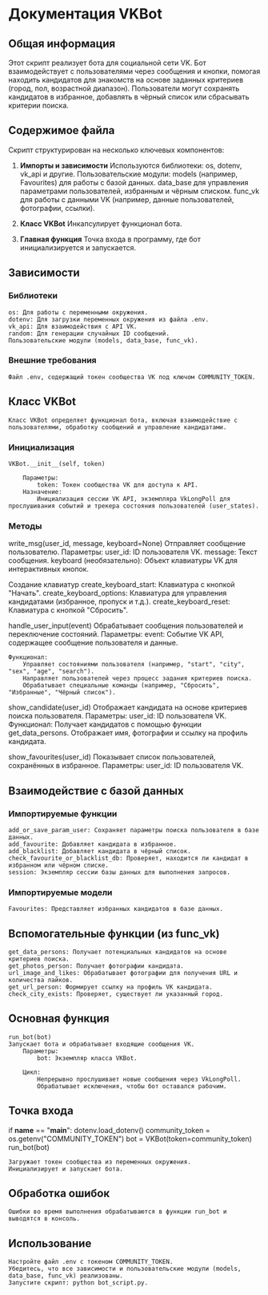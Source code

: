 # Документация VKBot 

## Общая информация

Этот скрипт реализует бота для социальной сети VK. 
Бот взаимодействует с пользователями через сообщения и кнопки, помогая находить кандидатов для знакомств на основе заданных критериев (город, пол, возрастной диапазон). 
Пользователи могут сохранять кандидатов в избранное, добавлять в чёрный список или сбрасывать критерии поиска.

## Содержимое файла

Скрипт структурирован на несколько ключевых компонентов:
1. **Импорты и зависимости**
    Используются библиотеки: os, dotenv, vk_api и другие.
    Пользовательские модули:
    models (например, Favourites) для работы с базой данных.
    data_base для управления параметрами пользователей, избранным и чёрным списком.
    func_vk для работы с данными VK (например, данные пользователей, фотографии, ссылки).

2. **Класс VKBot**
    Инкапсулирует функционал бота.

3. **Главная функция**
    Точка входа в программу, где бот инициализируется и запускается.


## Зависимости

### Библиотеки
    os: Для работы с переменными окружения.
    dotenv: Для загрузки переменных окружения из файла .env.
    vk_api: Для взаимодействия с API VK.
    random: Для генерации случайных ID сообщений.
    Пользовательские модули (models, data_base, func_vk).

### Внешние требования
    Файл .env, содержащий токен сообщества VK под ключом COMMUNITY_TOKEN.

## Класс VKBot
    Класс VKBot определяет функционал бота, включая взаимодействие с пользователями, обработку сообщений и управление кандидатами.

### Инициализация
    VKBot.__init__(self, token)

        Параметры:
            token: Токен сообщества VK для доступа к API.
        Назначение:
            Инициализация сессии VK API, экземпляра VkLongPoll для прослушивания событий и трекера состояния пользователей (user_states).

### Методы
write_msg(user_id, message, keyboard=None)
    Отправляет сообщение пользователю.
    Параметры:
        user_id: ID пользователя VK.
        message: Текст сообщения.
        keyboard (необязательно): Объект клавиатуры VK для интерактивных кнопок.

Создание клавиатур
    create_keyboard_start: Клавиатура с кнопкой "Начать".
    create_keyboard_options: Клавиатура для управления кандидатами (избранное, пропуск и т.д.).
    create_keyboard_reset: Клавиатура с кнопкой "Сбросить".

handle_user_input(event)
    Обрабатывает сообщения пользователей и переключение состояний.
    Параметры:
        event: Событие VK API, содержащее сообщение пользователя и данные.

    Функционал:
        Управляет состояниями пользователя (например, "start", "city", "sex", "age", "search").
        Направляет пользователей через процесс задания критериев поиска.
        Обрабатывает специальные команды (например, "Сбросить", "Избранные", "Чёрный список").

show_candidate(user_id)
    Отображает кандидата на основе критериев поиска пользователя.
    Параметры:
        user_id: ID пользователя VK.
    Функционал:
        Получает кандидатов с помощью функции get_data_persons.
        Отображает имя, фотографии и ссылку на профиль кандидата.

show_favourites(user_id)
    Показывает список пользователей, сохранённых в избранное.
    Параметры:
        user_id: ID пользователя VK.

## Взаимодействие с базой данных

### Импортируемые функции
    add_or_save_param_user: Сохраняет параметры поиска пользователя в базе данных.
    add_favourite: Добавляет кандидата в избранное.
    add_blacklist: Добавляет кандидата в чёрный список.
    check_favourite_or_blacklist_db: Проверяет, находится ли кандидат в избранном или чёрном списке.
    session: Экземпляр сессии базы данных для выполнения запросов.

### Импортируемые модели
    Favourites: Представляет избранных кандидатов в базе данных.

## Вспомогательные функции (из func_vk)
    get_data_persons: Получает потенциальных кандидатов на основе критериев поиска.
    get_photos_person: Получает фотографии кандидата.
    url_image_and_likes: Обрабатывает фотографии для получения URL и количества лайков.
    get_url_person: Формирует ссылку на профиль VK кандидата.
    check_city_exists: Проверяет, существует ли указанный город.

## Основная функция
    run_bot(bot)  
    Запускает бота и обрабатывает входящие сообщения VK.
        Параметры:
            bot: Экземпляр класса VKBot.

        Цикл:
            Непрерывно прослушивает новые сообщения через VkLongPoll.
            Обрабатывает исключения, чтобы бот оставался рабочим.

## Точка входа
if __name__ == "__main__":
    dotenv.load_dotenv()
    community_token = os.getenv("COMMUNITY_TOKEN")
    bot = VKBot(token=community_token)
    run_bot(bot)

    Загружает токен сообщества из переменных окружения.
    Инициализирует и запускает бота.

## Обработка ошибок
    Ошибки во время выполнения обрабатываются в функции run_bot и выводятся в консоль.

## Использование
    Настройте файл .env с токеном COMMUNITY_TOKEN.
    Убедитесь, что все зависимости и пользовательские модули (models, data_base, func_vk) реализованы.
    Запустите скрипт: python bot_script.py.